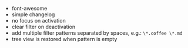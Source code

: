 * font-awesome
* simple changelog
* no focus on activation
* clear filter on deactivation
* add multiple filter patterns separated by spaces, e.g.: `\*.coffee \*.md`
* tree view is restored when pattern is empty
